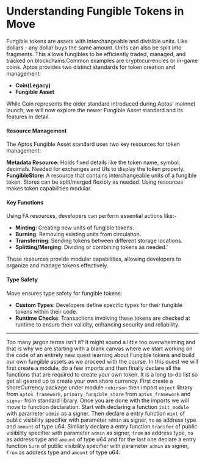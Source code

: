 # Understanding Fungible Tokens in Move

Fungible tokens are assets with interchangeable and divisible units. Like dollars - any dollar buys the same amount. Units can also be split into fragments. This allows fungibles to be efficiently traded, managed, and tracked on blockchains.Common examples are cryptocurrencies or in-game coins.
Aptos provides two distinct standards for token creation and management:

- **Coin(Legacy)**
- **Fungible Asset**

While Coin represents the older standard introduced during Aptos' mainnet launch, we will now explore the newer Fungible Asset standard and its features in detail.

#### Resource Management

The Aptos Fungible Asset standard uses two key resources for token management:

**Metadata Resource:** Holds fixed details like the token name, symbol, decimals. Needed for exchanges and UIs to display the token properly.
**FungibleStore:** A resource that contains interchangeable units of a fungible token. Stores can be split/merged flexibly as needed.
Using resources makes token capabilities modular.

#### Key Functions

Using FA resources, developers can perform essential actions like:-

- **Minting**: Creating new units of fungible tokens.
- **Burning**: Removing existing units from circulation.
- **Transferring**: Sending tokens between different storage locations.
- **Splitting/Merging**: Dividing or combining tokens as needed.'

These resources provide modular capabilities, allowing developers to organize and manage tokens effectively.

#### Type Safety

Move ensures type safety for fungible tokens:
-   **Custom Types**: Developers define specific types for their fungible tokens within their code.
-   **Runtime Checks**: Transactions involving these tokens are checked at runtime to ensure their validity, enhancing security and reliability.

---
Too many jargon terms isn't it? It might sound a little too overwhelming and that is why we are starting with a blank canvas where we start working on the code of an entirely new quest learning about Fungible tokens and build our own fungible assets as we proceed with the course. In this quest we will first create a module, do a few imports and then finally declare all the functions that are required to create your own token. It is a long to-do list so get all geared up to create your own shore currency. First create a shoreCurrency package under module `robinson` then import `object` library from `aptos_framework`, `primary_fungible_store` from `aptos_framework` and `signer` from standard library. Once you are done with the imports we will move to function declaration. Start with declaring a function `init_module` with parameter `admin` as a signer. Then declare a entry function `mint` of public visibility specifier with parameter `admin` as signer, `to` as address type and `amount` of type u64. Similarly declare a entry function `transfer` of public visibility specifier with parameter `admin` as signer, `from` as address type, `to` as address type and `amount` of type u64 and for the last one declare a entry function `burn` of public visibility specifier with parameter `admin` as signer, `from` as address type and `amount` of type u64. 

